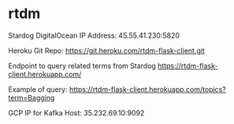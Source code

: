 # rtdm
Stardog DigitalOcean IP Address: 45.55.41.230:5820


Heroku Git Repo: https://git.heroku.com/rtdm-flask-client.git

Endpoint to query related terms from Stardog
https://rtdm-flask-client.herokuapp.com/


Example of query:
https://rtdm-flask-client.herokuapp.com/topics?term=Bagging

GCP IP for Kafka Host: 35.232.69.10:9092
